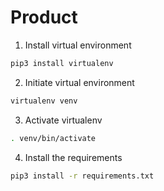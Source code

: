# Product

1. Install virtual environment
```bash
pip3 install virtualenv
```

2. Initiate virtual environment
```bash
virtualenv venv
```

3. Activate virtualenv
```bash
. venv/bin/activate
```

4. Install the requirements
```bash
pip3 install -r requirements.txt
```
